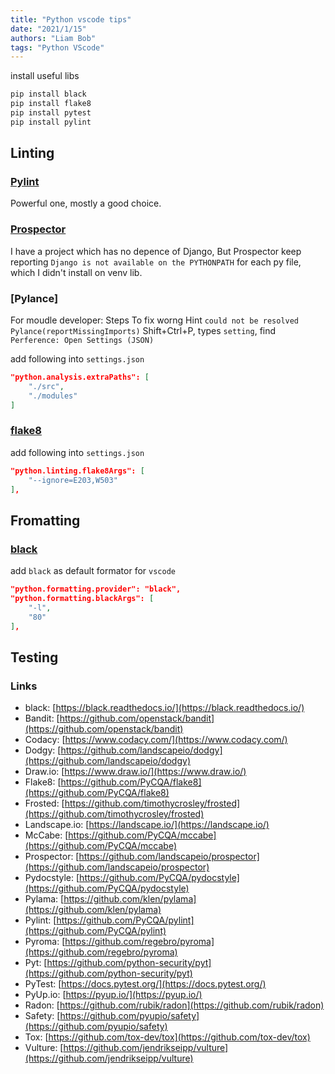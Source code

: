 ```yaml
---
title: "Python vscode tips"
date: "2021/1/15"
authors: "Liam Bob"
tags: "Python VScode"
---
```


install useful libs

``` python
pip install black
pip install flake8
pip install pytest
pip install pylint
```

## Linting

### [Pylint]

Powerful one, mostly a good choice.

### [Prospector]

I have a project which has no depence of Django, But Prospector keep reporting `Django is not available on the PYTHONPATH` for each py file, which I didn't install on venv lib.

### [Pylance]

For moudle developer:
Steps To fix worng Hint `could not be resolved Pylance(reportMissingImports)`
Shift+Ctrl+P, types `setting`, find `Perference: Open Settings (JSON)`

add following into `settings.json`

```json
"python.analysis.extraPaths": [
    "./src",　　
    "./modules"
]
```

### [flake8]

add following into `settings.json`

```json
"python.linting.flake8Args": [
    "--ignore=E203,W503"
],
```

## Fromatting

### [black][]

add `black` as default formator for `vscode`

```json
"python.formatting.provider": "black",
"python.formatting.blackArgs": [
    "-l",
    "80"
],
```

## Testing

### Links

- black: [https://black.readthedocs.io/](https://black.readthedocs.io/)
- Bandit: [https://github.com/openstack/bandit](https://github.com/openstack/bandit)
- Codacy: [https://www.codacy.com/](https://www.codacy.com/)
- Dodgy: [https://github.com/landscapeio/dodgy](https://github.com/landscapeio/dodgy)
- Draw.io: [https://www.draw.io/](https://www.draw.io/)
- Flake8: [https://github.com/PyCQA/flake8](https://github.com/PyCQA/flake8)
- Frosted: [https://github.com/timothycrosley/frosted](https://github.com/timothycrosley/frosted)
- Landscape.io: [https://landscape.io/](https://landscape.io/)
- McCabe: [https://github.com/PyCQA/mccabe](https://github.com/PyCQA/mccabe)
- Prospector: [https://github.com/landscapeio/prospector](https://github.com/landscapeio/prospector)
- Pydocstyle: [https://github.com/PyCQA/pydocstyle](https://github.com/PyCQA/pydocstyle)
- Pylama: [https://github.com/klen/pylama](https://github.com/klen/pylama)
- Pylint: [https://github.com/PyCQA/pylint](https://github.com/PyCQA/pylint)
- Pyroma: [https://github.com/regebro/pyroma](https://github.com/regebro/pyroma)
- Pyt: [https://github.com/python-security/pyt](https://github.com/python-security/pyt)
- PyTest: [https://docs.pytest.org/](https://docs.pytest.org/)
- PyUp.io: [https://pyup.io/](https://pyup.io/)
- Radon: [https://github.com/rubik/radon](https://github.com/rubik/radon)
- Safety: [https://github.com/pyupio/safety](https://github.com/pyupio/safety)
- Tox: [https://github.com/tox-dev/tox](https://github.com/tox-dev/tox)
- Vulture: [https://github.com/jendrikseipp/vulture](https://github.com/jendrikseipp/vulture)

[black]: https://black.readthedocs.io/en/stable/index.html
[bandit]: https://github.com/openstack/bandit
[codacy]: https://www.codacy.com/
[dodgy]: https://github.com/landscapeio/dodgy
[draw.io]: https://www.draw.io/
[flake8]: https://github.com/PyCQA/flake8
[frosted]: https://github.com/timothycrosley/frosted
[landscape.io]: https://landscape.io/
[mccabe]: https://github.com/PyCQA/mccabe
[prospector]: https://github.com/landscapeio/prospector
[pydocstyle]: https://github.com/PyCQA/pydocstyle
[pylama]: https://github.com/klen/pylama
[pylint]: https://github.com/PyCQA/pylint
[pyroma]: https://github.com/regebro/pyroma
[pyt]: https://github.com/python-security/pyt
[pyup.io]: https://pyup.io/
[radon]: https://github.com/rubik/radon
[safety]: https://github.com/pyupio/safety
[tox]: https://github.com/tox-dev/tox
[vulture]: https://github.com/jendrikseipp/vulture
